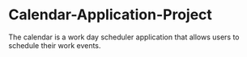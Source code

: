 # Calendar-Application-Project
The calendar is a work day scheduler application that allows users to schedule their work events.
